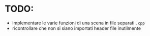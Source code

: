 # TODO:
- implementare le varie funzioni di una scena in file separati `.cpp`
- ricontrollare che non si siano importati header file inutilmente
